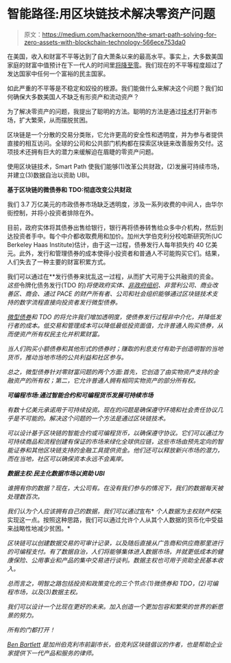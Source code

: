 # 智能路径:用区块链技术解决零资产问题

> 原文：<https://medium.com/hackernoon/the-smart-path-solving-for-zero-assets-with-blockchain-technology-566ece753da0>

在美国，收入和财富不平等达到了自大萧条以来的最高水平。事实上，大多数美国家庭的财富中值预计在下一代人的时间里[将降至零](http://www.ips-dc.org/report-the-road-to-zero-wealth/)。我们现在的不平等程度超过了发达国家中任何一个富裕的民主国家。

如此严重的不平等是不稳定和奴役的根源。我们能做什么来解决这个问题？我们如何确保大多数美国人不缺乏有形资产和流动资产？

为了解决零资产的问题，我提出了聪明的方法。聪明的方法是通过[技术](https://hackernoon.com/tagged/technology)打开新市场，扩大繁荣，从而摆脱贫困。

区块链是一个分散的交易分类账，它允许更高的安全性和透明度，并为参与者提供直接的相互访问。全球的公司和公共部门机构都在探索区块链来改善服务交付。这项技术还拥有巨大的潜力来缓解迫在眉睫的零资产问题。

使用区块链技术，Smart Path 使我们能够(1)改革公共财政，(2)发展可持续市场，并建立(3)数据自治以资助 UBI。

**基于区块链的微债券和 TDO:彻底改变公共财政**

我们 3.7 万亿美元的市政债券市场缺乏透明度，涉及一系列收费的中间人，由华尔街控制，并将小投资者排除在外。

目前，政府实体将其债券出售给银行，银行再将债券转售给众多中介机构，然后到达投资者手中。每个中介都收取费用和加价。加州大学伯克利分校哈斯研究所(UC Berkeley Haas Institute)估计，由于这一过程，债券发行人每年损失约 40 亿美元。此外，发行和管理债券的成本使得小投资者和普通人不可能购买它们。结果，人们失去了一种主要的财富积累方式。

我们可以通过在**发行债券来扰乱这一过程，从而扩大可用于公共融资的资金。*这些*令牌化债务发行(TDO 的)*将使政府实体、[非政府组织](https://www.nasdaq.com/article/world-bank-issues-79-million-bond-on-permissioned-blockchain-cm1018611)、非营利公司、商业改善区、商会、通过 PACE 的财产所有者、公司和社会组织能够通过区块链技术支持的数字流程直接向投资者发行微型债券。*

*[微型债券](https://www.forbes.com/sites/rachelwolfson/2018/02/27/city-of-berkeley-plans-to-launch-an-ico-and-cryptocurrency-to-fund-affordable-housing/#d5160217838a)和 TDO 的将允许我们增加透明度，使债券发行过程非中介化，并降低发行者的成本。低交易和管理成本可以降低最低投资面值，允许普通人购买债券，从而使资产所有权民主化并积累财富。*

*当人们购买小额债券和其他形式的债券时；赚取的利息支付有助于创造明智的当地货币，推动当地市场的公共利益和社区参与。*

*总之，微型债券针对零财富问题的两个方面:首先，它创造了由实物资产支持的金融资产的所有权；第二，它允许普通人拥有相同实物资产的部分所有权。*

***可编程市场:通过智能合约和可编程货币发展可持续市场***

*有数十亿美元承诺用于可持续投资。现在的问题是确保遵守环境和社会责任协议几乎是不可能的。解决这个问题的一个方法是通过区块链技术。*

*可以设计基于区块链的智能合约或可编程货币，以确保遵守协议。它们可以通过为可持续商品和流程创建有保证的市场来绿化全球供应链，这些市场由预先定向的智能证券和其他区块链支持的金融工具提供资金。他们还可以释放新兴市场的潜力，而在当地，社区可以确保资本永远不会离岸。*

***数据主权:民主化数据市场以资助 UBI***

*谁拥有你的数据？现在，大公司有。在没有我们参与的情况下，我们的数据每天被处理数百次。*

*我们认为个人应该拥有自己的数据，我们可以通过*宣布* *个人数据为主权财产权*来实现这一点。按照这种思路，我们可以通过允许个人从其个人数据的货币化中受益来战略性地减少贫困。*

*区块链可以创建数据交易的可审计记录，以及随后直接从广告商和供应商那里进行的可编程支付。有了数据自治，人们将能够集体进入数据市场，并就更低成本的健康保险、公用事业和产品的集中交易进行谈判。数据主权也可用于资助全民基本收入。*

*总而言之，明智之路包括投资和政策变化的三个节点:(1)微债券和 TDO，(2)可编程市场，以及(3)数据主权。*

*我们可以设计一个比现在更好的未来。加入创造一个更加包容和繁荣的世界的新愿景的努力。*

*所有的门都打开！*

*[*Ben Bartlett*](https://www.benbartlettca.com/about) *是加州伯克利市前副市长，伯克利区块链倡议的作者，也是帮助企业家提供下一代产品和服务的律师。**